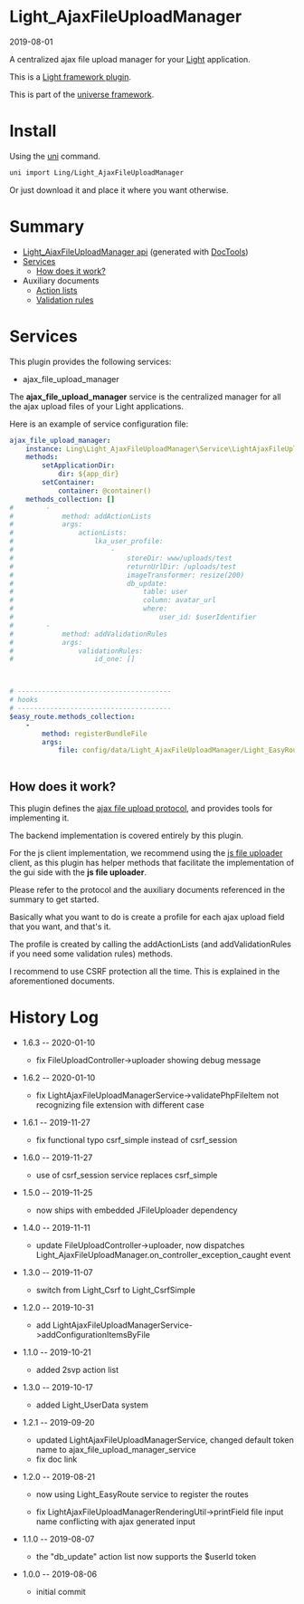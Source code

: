 Light_AjaxFileUploadManager
===========
2019-08-01




A centralized ajax file upload manager for your [Light](https://github.com/lingtalfi/Light) application.


This is a [Light framework plugin](https://github.com/lingtalfi/Light/blob/master/doc/pages/plugin.md).


This is part of the [universe framework](https://github.com/karayabin/universe-snapshot).


Install
==========
Using the [uni](https://github.com/lingtalfi/universe-naive-importer) command.
```bash
uni import Ling/Light_AjaxFileUploadManager
```

Or just download it and place it where you want otherwise.






Summary
===========
- [Light_AjaxFileUploadManager api](https://github.com/lingtalfi/Light_AjaxFileUploadManager/blob/master/doc/api/Ling/Light_AjaxFileUploadManager.md) (generated with [DocTools](https://github.com/lingtalfi/DocTools))
- [Services](#services)
    - [How does it work?](#how-does-it-work)
- Auxiliary documents
    - [Action lists](https://github.com/lingtalfi/Light_AjaxFileUploadManager/blob/master/doc/pages/action-list.md)
    - [Validation rules](https://github.com/lingtalfi/Light_AjaxFileUploadManager/blob/master/doc/pages/validation-rules.md)





Services
=========


This plugin provides the following services:

- ajax_file_upload_manager


The **ajax_file_upload_manager** service is the centralized manager for all the ajax upload files of your Light applications. 



Here is an example of service configuration file:

```yaml
ajax_file_upload_manager:
    instance: Ling\Light_AjaxFileUploadManager\Service\LightAjaxFileUploadManagerService
    methods:
        setApplicationDir:
            dir: ${app_dir}
        setContainer:
            container: @container()
    methods_collection: []
#        -
#            method: addActionLists
#            args:
#                actionLists:
#                    lka_user_profile:
#                        -
#                            storeDir: www/uploads/test
#                            returnUrlDir: /uploads/test
#                            imageTransformer: resize(200)
#                            db_update:
#                                table: user
#                                column: avatar_url
#                                where:
#                                    user_id: $userIdentifier
#        -
#            method: addValidationRules
#            args:
#                validationRules:
#                    id_one: []



# --------------------------------------
# hooks
# --------------------------------------
$easy_route.methods_collection:
    -
        method: registerBundleFile
        args:
            file: config/data/Light_AjaxFileUploadManager/Light_EasyRoute/afup_routes.byml



```


How does it work?
--------------

This plugin defines the [ajax file upload protocol](https://github.com/lingtalfi/Light_AjaxFileUploadManager/blob/master/doc/pages/ajax-file-upload-protocol.md),
and provides tools for implementing it.

The backend implementation is covered entirely by this plugin.

For the js client implementation, we recommend using the [js file uploader](https://github.com/lingtalfi/jsFileUploader) client,
as this plugin has helper methods that facilitate the implementation of the gui side with the **js file uploader**.


Please refer to the protocol and the auxiliary documents referenced in the summary to get started.

Basically what you want to do is create a profile for each ajax upload field that you want, and that's it.

The profile is created by calling the addActionLists (and addValidationRules if you need some validation rules) methods.

I recommend to use CSRF protection all the time. This is explained in the aforementioned documents. 










History Log
=============

- 1.6.3 -- 2020-01-10

    - fix FileUploadController->uploader showing debug message
    
- 1.6.2 -- 2020-01-10

    - fix LightAjaxFileUploadManagerService->validatePhpFileItem not recognizing file extension with different case
    
- 1.6.1 -- 2019-11-27

    - fix functional typo csrf_simple instead of csrf_session
    
- 1.6.0 -- 2019-11-27

    - use of csrf_session service replaces csrf_simple

- 1.5.0 -- 2019-11-25

    - now ships with embedded JFileUploader dependency
    
- 1.4.0 -- 2019-11-11

    - update FileUploadController->uploader, now dispatches Light_AjaxFileUploadManager.on_controller_exception_caught event
    
- 1.3.0 -- 2019-11-07

    - switch from Light_Csrf to Light_CsrfSimple
    
- 1.2.0 -- 2019-10-31

    - add LightAjaxFileUploadManagerService->addConfigurationItemsByFile
    
- 1.1.0 -- 2019-10-21

    - added 2svp action list

- 1.3.0 -- 2019-10-17

    - added Light_UserData system
    
- 1.2.1 -- 2019-09-20

    - updated LightAjaxFileUploadManagerService, changed default token name to ajax_file_upload_manager_service
    - fix doc link
    
- 1.2.0 -- 2019-08-21

    - now using Light_EasyRoute service to register the routes

    - fix LightAjaxFileUploadManagerRenderingUtil->printField file input name conflicting with ajax generated input
    
- 1.1.0 -- 2019-08-07

    - the "db_update" action list now supports the $userId token
    
- 1.0.0 -- 2019-08-06

    - initial commit